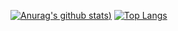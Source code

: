 <!--
**kingxiaofire/kingxiaofire** is a ✨ _special_ ✨ repository because its `README.md` (this file) appears on your GitHub profile.

Here are some ideas to get you started:

- 🔭 I’m currently working on ...
- 🌱 I’m currently learning ...
- 👯 I’m looking to collaborate on ...
- 🤔 I’m looking for help with ...
- 💬 Ask me about ...
- 📫 How to reach me: ...
- 😄 Pronouns: ...
- ⚡ Fun fact: ...
-->
[![Anurag's github stats](https://github-readme-stats.vercel.app/api?username=kingxiaofire&show_icons=true&theme=dracula))](https://github.com/anuraghazra/github-readme-stats)
[![Top Langs](https://github-readme-stats.vercel.app/api/top-langs/?username=kingxiaofire&layout=compact)](https://github.com/anuraghazra/github-readme-stats)
